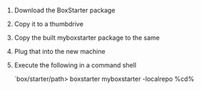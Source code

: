 
 1. Download the BoxStarter package
 1. Copy it to a thumbdrive
 1. Copy the built myboxstarter package to the same 
 1. Plug that into the new machine
 1. Execute the following in a command shell
 
       `box/starter/path> boxstarter myboxstarter -localrepo %cd%
